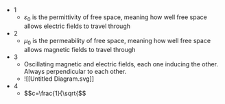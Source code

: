 - 1
	- $\varepsilon_0$ is the permittivity of free space, meaning how well free space allows electric fields to travel through
- 2
	- $\mu_0$ is the permeability of free space, meaning how well free space allows magnetic fields to travel through
- 3
	- Oscillating magnetic and electric fields, each one inducing the other. Always perpendicular to each other.
	- ![[Untitled Diagram.svg]]
- 4
	- $$c=\frac{1}{\sqrt{$$